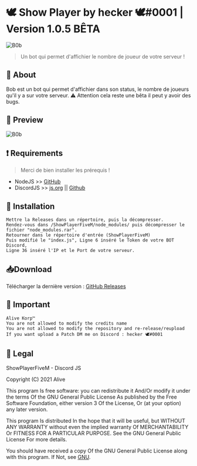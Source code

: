 # 🕊 Show Player by hecker 🕊#0001 | Version 1.0.5 BÊTA
![B0b](https://cdn.aliverp.ovh/bob/bob-update-1.0.5.png)

> Un bot qui permet d'affichier le nombre de joueur de votre serveur !

## 📍 About
Bob est un bot qui permet d'affichier dans son status, le nombre de joueurs qu'il y a sur votre serveur.
 ⚠️ Attention cela reste une bêta il peut y avoir des bugs.
 
 ## 👀 Preview
 ![B0b](https://cdn.aliverp.ovh/bob/bob-show-player.png)

## ❗ Requirements
> Merci de bien installer les prérequis !
- NodeJS >> [GitHub](https://nodejs.org)
- DiscordJS >> [js.org](https://discord.js.org) || [Github](https://github.com/discordjs/discord.js/)

## 🔨 Installation
```Installation
Mettre la Releases dans un répertoire, puis la décompresser.
Rendez-vous dans /ShowPlayerFiveM/node_modules/ puis décompresser le fichier "node_modules.rar".
Retourner dans le répertoire d'entrée (ShowPlayerFiveM)
Puis modifié le "index.js", Ligne 6 inséré le Token de votre BOT Discord,
Ligne 36 inséré l'IP et le Port de votre serveur.
```

## 📥Download
Télécharger la dernière version : [GitHub Releases](https://github.com/ERROR666exe/ShowPlayerFiveM/releases)

## 🦺 Important
```Alive Korp™
Alive Korp™
You are not allowed to modify the credits name
You are not allowed to modify the repository and re-release/reupload
If you want upload a Patch DM me on Discord : hecker 🕊#0001
```

## 📏 Legal
ShowPlayerFiveM - Discord JS

Copyright (C) 2021 Alive

This program Is free software: you can redistribute it And/Or modify it under the terms Of the GNU General Public License As published by the Free Software Foundation, either version 3 Of the License, Or (at your option) any later version.

This program Is distributed In the hope that it will be useful, but WITHOUT ANY WARRANTY without even the implied warranty Of MERCHANTABILITY Or FITNESS FOR A PARTICULAR PURPOSE. See the GNU General Public License For more details.

You should have received a copy Of the GNU General Public License along with this program. If Not, see [GNU](http://www.gnu.org/licenses/).
